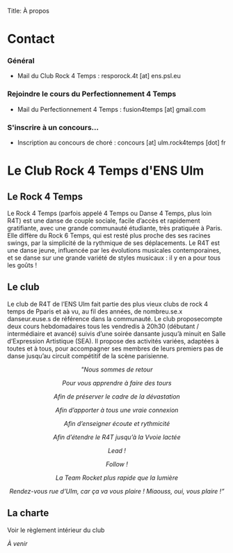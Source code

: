 Title: À propos

# Contact 

### Général 

* Mail du Club Rock 4 Temps : resporock.4t [at] ens.psl.eu

### Rejoindre le cours du Perfectionnement 4 Temps

* Mail du Perfectionnement 4 Temps : fusion4temps [at] gmail.com

### S'inscrire à un concours... 
* Inscription au concours de choré : concours [at] ulm.rock4temps [dot] fr

# Le Club Rock 4 Temps d'ENS Ulm

## Le Rock 4 Temps

Le Rock 4 Temps (parfois appelé 4 Temps ou Danse 4 Temps, plus loin R4T) est une danse de couple sociale, facile d’accès et rapidement gratifiante, avec une grande communauté étudiante, très pratiquée à Paris. Elle diffère du Rock 6 Temps, qui est resté plus proche des ses racines swings, par la simplicité de la rythmique de ses déplacements. Le R4T est une danse jeune, influencée par les évolutions musicales contemporaines, et se danse sur une grande variété de styles musicaux : il y en a pour tous les goûts !

## Le club

Le club de R4T de l’ENS Ulm fait partie des plus vieux clubs de rock 4 temps de Pparis et aà vu, au fil des années, de nombreu.se.x danseur.euse.s de référence dans la communauté. Le club proposecompte deux cours hebdomadaires tous les vendredis à 20h30 (débutant / intermédiaire et avancé) suivis d’une soirée dansante jusqu’à minuit en Salle d’Expression Artistique (SEA). Il propose des activités variées, adaptées à toutes et à tous, pour accompagner ses membres de leurs premiers pas de danse jusqu’au circuit compétitif de la scène parisienne.

<center><em>
"Nous sommes de retour 

Pour vous apprendre à faire des tours 

Afin de préserver le cadre de la dévastation 

Afin d’apporter à tous une vraie connexion 

Afin d’enseigner écoute et rythmicité 

Afin d’étendre le R4T jusqu’à la Vvoie lactée 

Lead ! 

Follow ! 

La Team Rocket plus rapide que la lumière 

Rendez-vous rue d’Ulm, car ça va vous plaire ! Miaouss, oui, vous plaire !”
</em></center>


## La charte

Voir le règlement intérieur du club

*À venir*

